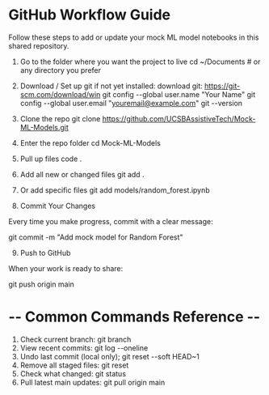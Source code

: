 # GitHub Workflow Guide 

Follow these steps to add or update your mock ML model notebooks in this shared repository.

1. Go to the folder where you want the project to live
  cd ~/Documents  # or any directory you prefer

2. Download / Set up git if not yet installed:
  download git: https://git-scm.com/download/win
  git config --global user.name "Your Name"
  git config --global user.email "youremail@example.com"
  git --version

3. Clone the repo
  git clone https://github.com/UCSBAssistiveTech/Mock-ML-Models.git

4. Enter the repo folder
cd Mock-ML-Models

5. Pull up files
  code .

6. Add all new or changed files
  git add .

7. Or add specific files
  git add models/random_forest.ipynb

8. Commit Your Changes

Every time you make progress, commit with a clear message:

git commit -m "Add mock model for Random Forest"

9. Push to GitHub

When your work is ready to share:

git push origin main


# -- Common Commands Reference --
1. Check current branch:	git branch
2. View recent commits:	git log --oneline
3. Undo last commit (local only);	git reset --soft HEAD~1
4. Remove all staged files:	git reset
5. Check what changed:	git status
6. Pull latest main updates:	git pull origin main

